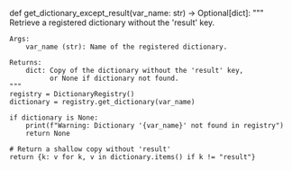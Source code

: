 def get_dictionary_except_result(var_name: str) -> Optional[dict]:
    """
    Retrieve a registered dictionary without the 'result' key.

    Args:
        var_name (str): Name of the registered dictionary.

    Returns:
        dict: Copy of the dictionary without the 'result' key,
              or None if dictionary not found.
    """
    registry = DictionaryRegistry()
    dictionary = registry.get_dictionary(var_name)

    if dictionary is None:
        print(f"Warning: Dictionary '{var_name}' not found in registry")
        return None

    # Return a shallow copy without 'result'
    return {k: v for k, v in dictionary.items() if k != "result"}
